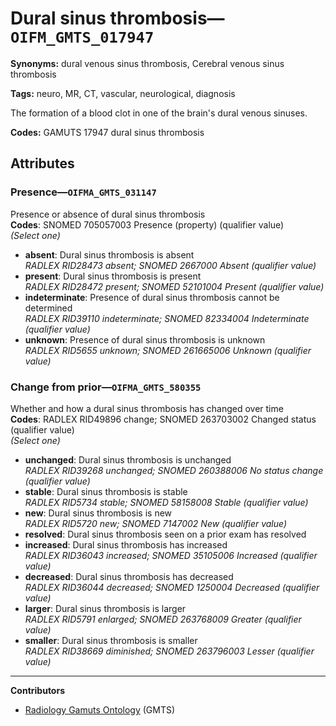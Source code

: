 # Dural sinus thrombosis—`OIFM_GMTS_017947`

**Synonyms:** dural venous sinus thrombosis, Cerebral venous sinus thrombosis

**Tags:** neuro, MR, CT, vascular, neurological, diagnosis

The formation of a blood clot in one of the brain's dural venous sinuses.

**Codes:** GAMUTS 17947 dural sinus thrombosis

## Attributes

### Presence—`OIFMA_GMTS_031147`

Presence or absence of dural sinus thrombosis  
**Codes**: SNOMED 705057003 Presence (property) (qualifier value)  
*(Select one)*

- **absent**: Dural sinus thrombosis is absent  
_RADLEX RID28473 absent; SNOMED 2667000 Absent (qualifier value)_
- **present**: Dural sinus thrombosis is present  
_RADLEX RID28472 present; SNOMED 52101004 Present (qualifier value)_
- **indeterminate**: Presence of dural sinus thrombosis cannot be determined  
_RADLEX RID39110 indeterminate; SNOMED 82334004 Indeterminate (qualifier value)_
- **unknown**: Presence of dural sinus thrombosis is unknown  
_RADLEX RID5655 unknown; SNOMED 261665006 Unknown (qualifier value)_

### Change from prior—`OIFMA_GMTS_580355`

Whether and how a dural sinus thrombosis has changed over time  
**Codes**: RADLEX RID49896 change; SNOMED 263703002 Changed status (qualifier value)  
*(Select one)*

- **unchanged**: Dural sinus thrombosis is unchanged  
_RADLEX RID39268 unchanged; SNOMED 260388006 No status change (qualifier value)_
- **stable**: Dural sinus thrombosis is stable  
_RADLEX RID5734 stable; SNOMED 58158008 Stable (qualifier value)_
- **new**: Dural sinus thrombosis is new  
_RADLEX RID5720 new; SNOMED 7147002 New (qualifier value)_
- **resolved**: Dural sinus thrombosis seen on a prior exam has resolved  
- **increased**: Dural sinus thrombosis has increased  
_RADLEX RID36043 increased; SNOMED 35105006 Increased (qualifier value)_
- **decreased**: Dural sinus thrombosis has decreased  
_RADLEX RID36044 decreased; SNOMED 1250004 Decreased (qualifier value)_
- **larger**: Dural sinus thrombosis is larger  
_RADLEX RID5791 enlarged; SNOMED 263768009 Greater (qualifier value)_
- **smaller**: Dural sinus thrombosis is smaller  
_RADLEX RID38669 diminished; SNOMED 263796003 Lesser (qualifier value)_

---

**Contributors**

- [Radiology Gamuts Ontology](https://gamuts.net/) (GMTS)